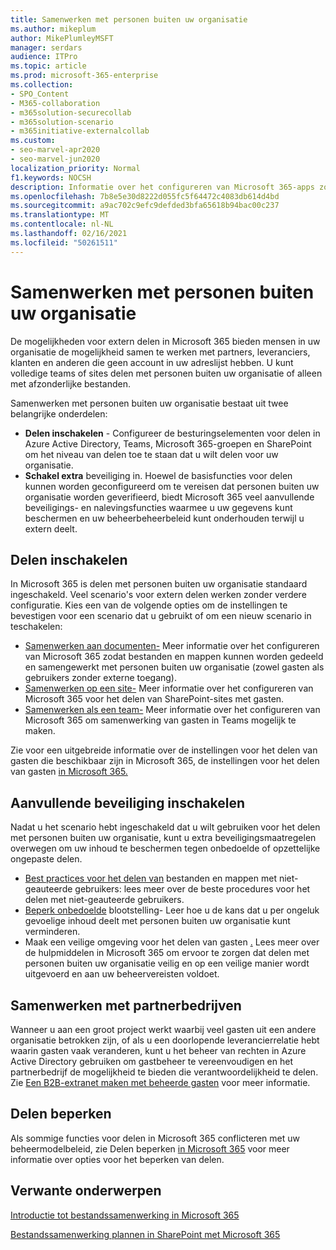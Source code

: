 ```yaml
---
title: Samenwerken met personen buiten uw organisatie
ms.author: mikeplum
author: MikePlumleyMSFT
manager: serdars
audience: ITPro
ms.topic: article
ms.prod: microsoft-365-enterprise
ms.collection:
- SPO_Content
- M365-collaboration
- m365solution-securecollab
- m365solution-scenario
- m365initiative-externalcollab
ms.custom:
- seo-marvel-apr2020
- seo-marvel-jun2020
localization_priority: Normal
f1.keywords: NOCSH
description: Informatie over het configureren van Microsoft 365-apps zoals Teams, OneDrive en SharePoint voor samenwerking met personen buiten uw organisatie.
ms.openlocfilehash: 7b8e5e30d8222d055fc5f64472c4083db614d4bd
ms.sourcegitcommit: a9ac702c9efc9defded3bfa65618b94bac00c237
ms.translationtype: MT
ms.contentlocale: nl-NL
ms.lasthandoff: 02/16/2021
ms.locfileid: "50261511"
---
```

# <a name="collaborating-with-people-outside-your-organization"></a>Samenwerken met personen buiten uw organisatie

De mogelijkheden voor extern delen in Microsoft 365 bieden mensen in uw organisatie de mogelijkheid samen te werken met partners, leveranciers, klanten en anderen die geen account in uw adreslijst hebben. U kunt volledige teams of sites delen met personen buiten uw organisatie of alleen met afzonderlijke bestanden.

Samenwerken met personen buiten uw organisatie bestaat uit twee belangrijke onderdelen:

- **Delen inschakelen** - Configureer de besturingselementen voor delen in Azure Active Directory, Teams, Microsoft 365-groepen en SharePoint om het niveau van delen toe te staan dat u wilt delen voor uw organisatie.
- **Schakel extra** beveiliging in. Hoewel de basisfuncties voor delen kunnen worden geconfigureerd om te vereisen dat personen buiten uw organisatie worden geverifieerd, biedt Microsoft 365 veel aanvullende beveiligings- en nalevingsfuncties waarmee u uw gegevens kunt beschermen en uw beheerbeheerbeleid kunt onderhouden terwijl u extern deelt.

## <a name="enable-sharing"></a>Delen inschakelen

In Microsoft 365 is delen met personen buiten uw organisatie standaard ingeschakeld. Veel scenario's voor extern delen werken zonder verdere configuratie. Kies een van de volgende opties om de instellingen te bevestigen voor een scenario dat u gebruikt of om een nieuw scenario in teschakelen:

- [Samenwerken aan documenten-](collaborate-on-documents.md) Meer informatie over het configureren van Microsoft 365 zodat bestanden en mappen kunnen worden gedeeld en samengewerkt met personen buiten uw organisatie (zowel gasten als gebruikers zonder externe toegang).
- [Samenwerken op een site-](collaborate-in-site.md) Meer informatie over het configureren van Microsoft 365 voor het delen van SharePoint-sites met gasten.
- [Samenwerken als een team-](collaborate-as-team.md) Meer informatie over het configureren van Microsoft 365 om samenwerking van gasten in Teams mogelijk te maken.

Zie voor een uitgebreide informatie over de instellingen voor het delen van gasten die beschikbaar zijn in Microsoft 365, de instellingen voor het delen van gasten [in Microsoft 365.](microsoft-365-guest-settings.md)

## <a name="enable-additional-security"></a>Aanvullende beveiliging inschakelen

Nadat u het scenario hebt ingeschakeld dat u wilt gebruiken voor het delen met personen buiten uw organisatie, kunt u extra beveiligingsmaatregelen overwegen om uw inhoud te beschermen tegen onbedoelde of opzettelijke ongepaste delen.

- [Best practices voor het delen van](best-practices-anonymous-sharing.md) bestanden en mappen met niet-geauteerde gebruikers: lees meer over de beste procedures voor het delen met niet-geauteerde gebruikers.
- [Beperk onbedoelde](share-limit-accidental-exposure.md) blootstelling- Leer hoe u de kans dat u per ongeluk gevoelige inhoud deelt met personen buiten uw organisatie kunt verminderen.
- Maak een veilige omgeving voor het delen van gasten [.](create-secure-guest-sharing-environment.md) Lees meer over de hulpmiddelen in Microsoft 365 om ervoor te zorgen dat delen met personen buiten uw organisatie veilig en op een veilige manier wordt uitgevoerd en aan uw beheervereisten voldoet.

## <a name="collaborate-with-partner-companies"></a>Samenwerken met partnerbedrijven

Wanneer u aan een groot project werkt waarbij veel gasten uit een andere organisatie betrokken zijn, of als u een doorlopende leverancierrelatie hebt waarin gasten vaak veranderen, kunt u het beheer van rechten in Azure Active Directory gebruiken om gastbeheer te vereenvoudigen en het partnerbedrijf de mogelijkheid te bieden die verantwoordelijkheid te delen. Zie [Een B2B-extranet maken met beheerde gasten](b2b-extranet.md) voor meer informatie.

## <a name="limit-sharing"></a>Delen beperken

Als sommige functies voor delen in Microsoft 365 conflicteren met uw beheermodelbeleid, zie Delen beperken [in Microsoft 365](microsoft-365-limit-sharing.md) voor meer informatie over opties voor het beperken van delen.

## <a name="related-topics"></a>Verwante onderwerpen

[Introductie tot bestandssamenwerking in Microsoft 365](https://docs.microsoft.com/sharepoint/intro-to-file-collaboration)

[Bestandssamenwerking plannen in SharePoint met Microsoft 365](https://docs.microsoft.com/sharepoint/deploy-file-collaboration)
